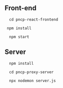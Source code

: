 ## Front-end
 ````
   cd pncp-react-frontend
 ````
  ````
   npm install
 ````
 ````
   npm start
 ````
 
## Server
 ````
   npm install
 ````
 ````
   cd pncp-proxy-server
 ````
 ````
   npx nodemon server.js
 ````
